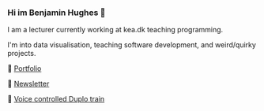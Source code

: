 ### Hi im Benjamin Hughes 👋

I am a lecturer currently working at kea.dk teaching programming. 

I'm into data visualisation, teaching software development, and weird/quirky projects. 

🎉 [Portfolio](https://benna100.github.io/portfolio/)

📰 [Newsletter](https://tinyletter.com/benjamin_dals_hughes)

🚂 [Voice controlled Duplo train ](https://www.youtube.com/watch?v=t65X-cs55qM)
